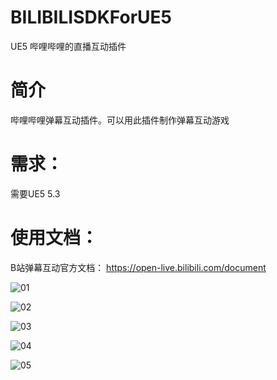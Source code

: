 # BILIBILISDKForUE5
 UE5 哔哩哔哩的直播互动插件

# 简介
哔哩哔哩弹幕互动插件。可以用此插件制作弹幕互动游戏


# 需求：
需要UE5 5.3

# 使用文档：
B站弹幕互动官方文档： https://open-live.bilibili.com/document

![01](Picture/README/01.png)

![02](Picture/README/02.png)

![03](Picture/README/03.png)

![04](Picture/README/04.png)

![05](Picture/README/05.png)
